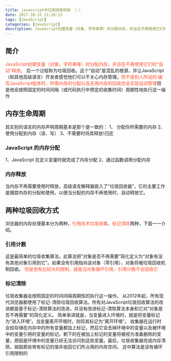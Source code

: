 ```yaml
---
title: javascript中垃圾回收机制 （-）
date: 2017-10-31 21:20:13
tags: [JavaScript]
categories: [JavaScript]
description: JavaScript创建变量（对象，字符串等）时分配内存，并且在不再使用它们时“自动”释放，不是人们所说的完全的垃圾回收机制。
---
```

## 简介
<font color="#ff502c"></font>
<font color="#ff502c">JavaScript创建变量（对象，字符串等）时分配内存，并且在不再使用它们时“自动”释放。</font> 后一个过程称为垃圾回收。这个“自动”是混乱的根源，并让JavaScript（和其他高级语言）开发者感觉他们可以不关心内存管理。<font color="#ff502c">而不是别人所说的:编写JavaScript程序时，所需内存的分配以及无用内存的回收完全实现自动管理</font>但是他会按照固定的时间间隔（或代码执行中预定的收集时间）周期性地执行这一操作
## 内存生命周期
其实别的语言的内存声明周期基本是那个是一致的：
1、 分配你所需要的内存
2、使用分配到内存（读、写）
3、不需要时将其释放\归还
### JavaScript 的内存分配
1、JavaScript 在定义变量时就完成了内存分配
2、通过函数调用分配内存
### 内存释放
当内存不再需要使用时释放，高级语言解释器嵌入了“垃圾回收器”，它的主要工作是跟踪内存的分配和使用，以便当分配的内存不再使用时，自动释放它。
## 两种垃圾回收方式
浏览器的内存处理基本分为两种，<font color="#ff502c">引用技术垃圾收集</font>、<font color="#ff502c">标记清除</font>两种，下面一一介绍。
### 引用计数
这是最简单的垃圾收集算法。此算法把“对象是否不再需要”简化定义为“对象有没有其他对象引用到它”。如果没有引用指向该对象（零引用），对象将被垃圾回收机制回收。
<font color="#ff502c">但是他有比较大的限制，就是当对象循环引用，引用计数不会回收它</font>
### 标记清除
垃圾收集器会按照固定的时间间隔周期性的执行这一操作。
从2012年起，所有现代浏览器都使用了标记-清除垃圾回收算法。所有对JavaScript垃圾回收算法的改进都是基于标记-清除算法的改进，并没有改进标记-清除算法本身和它对“对象是否不再需要”的简化定义。
简单来讲就是，当变量进入环境时，就是将变量标记为“进入环境”。当变量离开环境时，则将其标记为“离开环境”。
收集器在运行时会给存储在内存中的所有变量都加上标记，然后它会去掉环境中的变量以及被环境中的变量引用的变量的标记。剩下的在被加上标记的变量将被视为准备删除的变量，原因是环境中的变量已经无法访问到这些变量。最后，垃圾收集器完成内存清除，销毁那些带有标记的值并收回它们所占用的内存空间。
这中算法是没有循环引用限制的